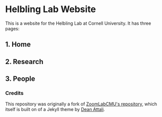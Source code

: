 # Helbling Lab Website

This is a website for the Helbling Lab at Cornell University. It has three pages:
## 1. Home
## 2. Research
## 3. People

### Credits
This repository was originally a fork of 
[ZoomLabCMU's repository](ZoomLabCMU/ZoomLabCMU.github.io), which itself is built on of 
a Jekyll theme by [Dean Attali](https://deanattali.com/).  
